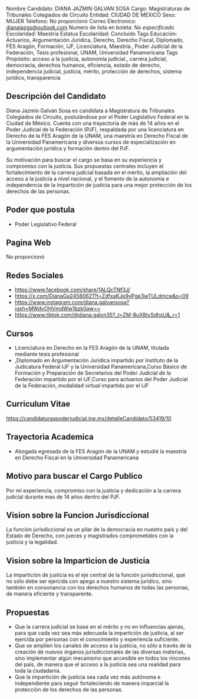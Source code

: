 Nombre Candidato: DIANA JAZMIN GALVAN SOSA
Cargo: Magistraturas de Tribunales Colegiados de Circuito
Entidad: CIUDAD DE MEXICO
Sexo: MUJER
Telefono: No proporcionó
Correo Electronico: dianajazgs@outlook.com
Numero de lista en boleta: *No especificado*
Escolaridad: Maestría
Estatus Escolaridad: Concluido
Tags Educación: Actuarios, Argumentación Jurídica, Derecho, Derecho Fiscal, Diplomado, FES Aragón, Formación, IJF, Licenciatura, Maestría., Poder Judicial de la Federación, Tesis profesional, UNAM, Universidad Panamericana
Tags Propósito: acceso a la justicia, autonomía judicial., carrera judicial, democracia, derechos humanos, eficiencia, estado de derecho, independencia judicial, justicia, mérito, protección de derechos, sistema jurídico, transparencia


## Descripción del Candidato 

Diana Jazmín Galván Sosa es candidata a Magistratura de Tribunales Colegiados de Circuito, postulándose por el Poder Legislativo Federal en la Ciudad de México. Cuenta con una trayectoria de más de 14 años en el Poder Judicial de la Federación (PJF), respaldada por una licenciatura en Derecho de la FES Aragón de la UNAM, una maestría en Derecho Fiscal de la Universidad Panamericana y diversos cursos de especialización en argumentación jurídica y formación dentro del PJF.

Su motivación para buscar el cargo se basa en su experiencia y compromiso con la justicia. Sus propuestas centrales incluyen el fortalecimiento de la carrera judicial basada en el mérito, la ampliación del acceso a la justicia a nivel nacional, y el fomento de la autonomía e independencia de la impartición de justicia para una mejor protección de los derechos de las personas.


## Poder que postula

- Poder Legislativo Federal


## Pagina Web

No proporcionó


## Redes Sociales

- https://www.facebook.com/share/1ALQcTNf3J/
- https://x.com/DianaGa24580621?t=ZdfxaKJe9yPge3wTULdmcw&s=09
- https://www.instagram.com/diana.galvansosa?igsh=MWdyOHVmdWw1bzk0aw==
- https://www.tiktok.com/@diana.galvn35?_t=ZM-8uX8tvSdhsU&_r=1


## Cursos

- Licenciatura en Derecho en la FES Aragón de la UNAM, titulada mediante tesis profesional
- ,Diplomado en Argumentación Jurídica impartido por Instituto de la Judicatura Federal IJF y la Universidad Panamericana,Curso Básico de Formación y Preparación de Secretarios del Poder Judicial de la Federación impartido por el IJF,Curso para actuarios del Poder Judicial de la Federación, modalidad virtual impartido por el IJF


## Curriculum Vitae

https://candidaturaspoderjudicial.ine.mx/detalleCandidato/53419/10


## Trayectoria Academica

- Abogada egresada de la FES Aragón de la UNAM y estudié la maestría en Derecho Fiscal en la Universidad Panamericana


## Motivo para buscar el Cargo Publico

Por mi experiencia, compromiso con la justicia y dedicación a la carrera judicial durante mas de 14 años dentro del PJF.


## Vision sobre la Funcion Jurisdiccional

La función jurisdiccional es un pilar de la democracia en nuestro país y del Estado de Derecho, con jueces y magistrados comprometidos con la justicia y la legalidad.


## Vision sobre la Imparticion de Justicia

La impartición de justicia es el eje central de la función jurisdiccional, que no sólo debe ser ejercida con apego a nuestro sistema jurídico, sino también en consonancia con los derechos humanos de todas las personas, de manera eficiente y transparente.


## Propuestas

- Que la carrera judicial se base en el mérito y no en influencias ajenas, para que cada vez sea más adecuada la impartición de justicia, al ser ejercida por personas con el conocimiento y experiencia suficiente.
- Que se amplíen los canales de acceso a la justicia, no sólo a través de la creación de nuevos órganos jurisdiccionales de las diversas materias, sino implementar algún mecanismo que accesible en todos los rincones del país, de manera que el acceso a la justicia sea una realidad para toda la ciudadanía.
- Que la impartición de justicia sea cada vez más autónoma e independiente para seguir fortaleciendo de manera imparcial la protección de los derechos de las personas.

